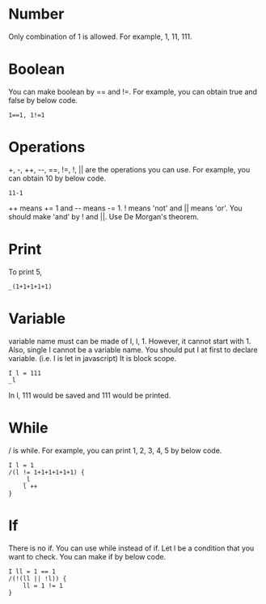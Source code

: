 # Number
Only combination of 1 is allowed. For example, 1, 11, 111.

# Boolean
You can make boolean by == and !=. For example, you can obtain true and false by below code.
```
1==1, 1!=1
```

# Operations
+, -, ++, --, ==, !=, !, || are the operations you can use. For example, you can obtain 10 by below code.
```
11-1
```
++ means += 1 and -- means -= 1. ! means 'not' and || means 'or'.
You should make 'and' by ! and ||. Use De Morgan's theorem.

# Print
To print 5,
```
_(1+1+1+1+1)
```

# Variable
variable name must can be made of I, l, 1. However, it cannot start with 1. Also, single I cannot be a variable name.
You should put I at first to declare variable. (i.e. I is let in javascript) It is block scope.
```
I l = 111
_l
```
In l, 111 would be saved and 111 would be printed.

# While
/ is while. For example, you can print 1, 2, 3, 4, 5 by below code.
```
I l = 1
/(l != 1+1+1+1+1+1) {
    _l
    l ++
}
```

# If
There is no if. You can use while instead of if. Let l be a condition that you want to check. You can make if by below code.
```
I ll = 1 == 1
/(!(ll || !l)) {
    ll = 1 != 1
}
```